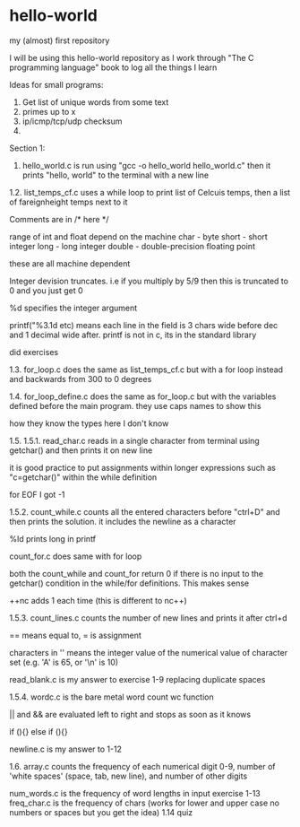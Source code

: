 # hello-world
my (almost) first repository

I will be using this hello-world repository as I work through "The C programming language" book to log all the things I learn

Ideas for small programs:
1. Get list of unique words from some text
2. primes up to x
3. ip/icmp/tcp/udp checksum
4. 


Section 1:

1. hello_world.c is run using "gcc -o hello_world hello_world.c" then it prints "hello, world" to the terminal with a new line

1.2. list_temps_cf.c uses a while loop to print list of Celcuis temps, then a list of fareignheight temps next to it

Comments are in /* here */

range of int and float depend on the machine
char - byte
short - short integer
long - long integer
double - double-precision floating point

these are all machine dependent

Integer devision truncates. i.e if you multiply by 5/9 then this is truncated to 0 and you just get 0

%d specifies the integer argument

printf("%3.1d etc) means each line in the field is 3 chars wide before dec and 1 decimal wide after. printf is not in c, its in the standard library

did exercises

1.3. for_loop.c does the same as list_temps_cf.c but with a for loop instead and backwards from 300 to 0 degrees

1.4. for_loop_define.c does the same as for_loop.c but with the variables defined before the main program. they use caps names to show this

how they know the types here I don't know

1.5. 
1.5.1. read_char.c reads in a single character from terminal using getchar() and then prints it on new line

it is good practice to put assignments within longer expressions such as "c=getchar()" within the while definition

for EOF I got -1

1.5.2. count_while.c counts all the entered characters before "ctrl+D" and then prints the solution. it includes the newline as a character 

%ld prints long in printf

count_for.c does same with for loop

both the count_while and count_for return 0 if there is no input to the getchar() condition in the while/for definitions. This makes sense

++nc adds 1 each time (this is different to nc++)

1.5.3. count_lines.c counts the number of new lines and prints it after ctrl+d

== means equal to, = is assignment

characters in '' means the integer value of the numerical value of character set (e.g. 'A' is 65, or '\n' is 10)

read_blank.c is my answer to exercise 1-9 replacing duplicate spaces

1.5.4. wordc.c is the bare metal word count wc function

|| and && are evaluated left to right and stops as soon as it knows

if (){}
else if (){}

newline.c is my answer to 1-12

1.6. array.c counts the frequency of each numerical digit 0-9, number of 'white spaces' (space, tab, new line), and number of other digits

num_words.c is the frequency of word lengths in input exercise 1-13
freq_char.c is the frequency of chars (works for lower and upper case no numbers or spaces but you get the idea) 1.14 quiz
